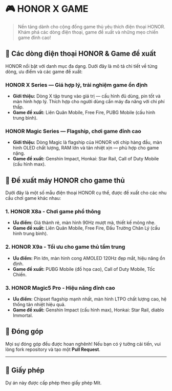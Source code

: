 # 🎮 HONOR X GAME

> Nền tảng dành cho cộng đồng game thủ yêu thích điện thoại HONOR. Khám phá các dòng điện thoại, game đề xuất và những mẹo chiến game đỉnh cao!



## 📱 Các dòng điện thoại HONOR & Game đề xuất

HONOR nổi bật với danh mục đa dạng. Dưới đây là mô tả chi tiết về từng dòng, ưu điểm và các game đề xuất:

### HONOR X Series — Giá hợp lý, trải nghiệm game ổn định
* **Giới thiệu:** Dòng X tập trung vào giá trị — cấu hình đủ dùng, pin tốt và màn hình hợp lý. Thích hợp cho người dùng cần máy đa năng với chi phí thấp.
* **Game đề xuất:** Liên Quân Mobile, Free Fire, PUBG Mobile (cấu hình trung bình).

### HONOR Magic Series — Flagship, chơi game đỉnh cao
* **Giới thiệu:** Dòng Magic là flagship của HONOR với chip hàng đầu, màn hình OLED chất lượng, RAM lớn và tản nhiệt xịn — phù hợp cho game nặng.
* **Game đề xuất:** Genshin Impact, Honkai: Star Rail, Call of Duty Mobile (cấu hình max).

## 📱 Đề xuất máy HONOR cho game thủ

Dưới đây là một số mẫu điện thoại HONOR cụ thể, được đề xuất cho các nhu cầu chơi game khác nhau:

### 1. HONOR X8a - Chơi game phổ thông
* **Ưu điểm:** Giá thành rẻ, màn hình 90Hz mượt mà, thiết kế mỏng nhẹ.
* **Game đề xuất:** Liên Quân Mobile, Free Fire, Đấu Trường Chân Lý (cấu hình trung bình).

### 2. HONOR X9a - Tối ưu cho game thủ tầm trung
* **Ưu điểm:** Pin lớn, màn hình cong AMOLED 120Hz đẹp mắt, hiệu năng ổn định.
* **Game đề xuất:** PUBG Mobile (đồ họa cao), Call of Duty Mobile, Tốc Chiến.

### 3. HONOR Magic5 Pro - Hiệu năng đỉnh cao
* **Ưu điểm:** Chipset flagship mạnh nhất, màn hình LTPO chất lượng cao, hệ thống tản nhiệt hiệu quả.
* **Game đề xuất:** Genshin Impact (cấu hình max), Honkai: Star Rail, diablo Immortal.


## 🤝 Đóng góp

Mọi sự đóng góp đều được hoan nghênh! Nếu bạn có ý tưởng cải tiến, vui lòng fork repository và tạo một **Pull Request**.

---

## 📜 Giấy phép

Dự án này được cấp phép theo giấy phép Mít.
